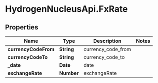 # HydrogenNucleusApi.FxRate

## Properties
Name | Type | Description | Notes
------------ | ------------- | ------------- | -------------
**currencyCodeFrom** | **String** | currency_code_from | 
**currencyCodeTo** | **String** | currency_code_to | 
**_date** | **Date** | date | 
**exchangeRate** | **Number** | exchangeRate | 


